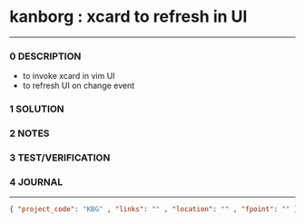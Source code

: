 # kanborg : xcard to refresh in UI
--------------------------------
### 0 DESCRIPTION
- to invoke xcard in vim UI
- to refresh UI on change event


### 1 SOLUTION


### 2 NOTES


### 3 TEST/VERIFICATION


### 4 JOURNAL



--------------------------------
```json
{ "project_code": "KBG" , "links": "" , "location": "" , "fpoint": "" }
```
